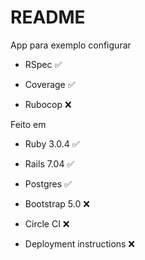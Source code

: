 # README

App para exemplo configurar

* RSpec ✅

* Coverage ✅

* Rubocop ❌

Feito em

* Ruby 3.0.4 ✅

* Rails 7.04 ✅

* Postgres ✅

* Bootstrap 5.0 ❌

* Circle CI ❌

* Deployment instructions ❌
